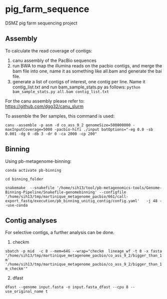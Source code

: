 
# pig_farm_sequence
DSMZ pig farm sequencing project

## Assembly
To calculate the read coverage of contigs:

 1. canu assembly of the PacBio sequences
 2. run BWA to map the illumina reads on the pacbio contigs, and merge the bam file into one, name it as something like all.bam and generate the bai file.
 3. generate a list of contigs of interest, one contig per line. Name it contig_list.txt and run bam_sample_stats.py as follows:
`python bam_sample_stats.py all.bam contig_list.txt`

For the canu assembly please refer to:
 https://github.com/dgg32/canu_slurm
 
To assemble the 9er samples, this command is used:

`canu -assemble -p asm -d co_ass_9_2 genomeSize=500000000 -maxInputCoverage=5000 -pacbio-hifi ./input batOptions="-eg 0.0 -sb 0.001 -dg 0 -db 3 -dr 0 -ca 2000 -cp 200"`

## Binning
Using pb-metagenome-binning:

`conda activate pb-binning`

`cd binning_folder`

`snakemake  --snakefile '/home/sih13/tool/pb-metagenomics-tools/Genome-Binning-Pipeline/Snakefile-genomebinning' --configfile '/home/sih13/tmp/martinique_metagenome_pacbio/661/call-export_fastq/execution/pb_binning_unitig_contig/config.yaml'   -j 48 --use-conda`

## Contig analyses
For selective contigs, a further analysis can be done.

1. checkm

`sbatch -p mid  -c 8 --mem=64G --wrap="checkm  lineage_wf -t 8 -x fasta '/home/sih13/tmp/martinique_metagenome_pacbio/co_ass_9_2/bigger_than_1m' '/home/sih13/tmp/martinique_metagenome_pacbio/co_ass_9_2/bigger_than_1m_checkm'"`

2. dfast

`dfast --genome input.fasta -o input.fasta_dfast --cpu 8 --use_original_name t`
